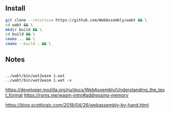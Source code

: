 ## Install

```sh
git clone --recursive https://github.com/WebAssembly/wabt && \
cd wabt && \
mkdir build && \
cd build && \
cmake .. && \
cmake --build . && \

```

## Notes

```

../wabt/bin/wat2wasm 1.wat
../wabt/bin/wat2wasm 1.wat -v
```

https://developer.mozilla.org/ru/docs/WebAssembly/Understanding_the_text_format
https://rsms.me/wasm-intro#addressing-memory

https://blog.scottlogic.com/2018/04/26/webassembly-by-hand.html
